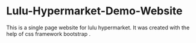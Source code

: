 # Lulu-Hypermarket-Demo-Website
This is a single page website for lulu hypermarket. It was created with the help of css framework bootstrap .
